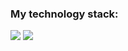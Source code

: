 ### My technology stack:

<img src="https://img.shields.io/badge/HTML-fdf4e3?style=for-the-badge&logo=HTML5&logoColor=#A52A2A">                                 <img src="https://img.shields.io/badge/CSS-0000FF?style=for-the-badge&logo=HTML5&logoColor=#A52A2A">

